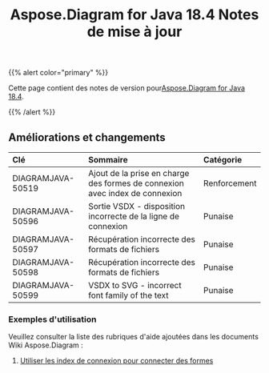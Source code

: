 ﻿---
title: Aspose.Diagram for Java 18.4 Notes de mise à jour
type: docs
weight: 90
url: /fr/java/aspose-diagram-for-java-18-4-release-notes/
---
{{% alert color="primary" %}} 

 Cette page contient des notes de version pour[Aspose.Diagram for Java 18.4](https://docs.aspose.com/diagram/java/aspose-diagram-for-java-18-4-release-notes/).

{{% /alert %}} 
## **Améliorations et changements**

|**Clé**|**Sommaire**|**Catégorie**|
|:- |:- |:- |
|DIAGRAMJAVA-50519|Ajout de la prise en charge des formes de connexion avec index de connexion|Renforcement|
|DIAGRAMJAVA-50596|Sortie VSDX - disposition incorrecte de la ligne de connexion|Punaise|
|DIAGRAMJAVA-50597|Récupération incorrecte des formats de fichiers|Punaise|
|DIAGRAMJAVA-50598|Récupération incorrecte des formats de fichiers|Punaise|
|DIAGRAMJAVA-50599|VSDX to SVG - incorrect font family of the text|Punaise|
### **Exemples d'utilisation**
Veuillez consulter la liste des rubriques d'aide ajoutées dans les documents Wiki Aspose.Diagram :

1. [Utiliser les index de connexion pour connecter des formes](/diagram/fr/java/use-connection-indexes-to-connect-shapes/)
